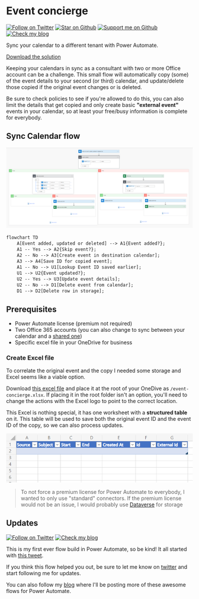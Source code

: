 # Event concierge

[![Follow on Twitter][badge_twitter]][link_twitter]
[![Star on Github][badge_repo_stars]][link_repo]
[![Support me on Github][badge_sponsor]][link_sponsor]
[![Check my blog][badge_blog]][link_blog]

Sync your calendar to a different tenant with Power Automate.

[Download the solution](https://raw.githubusercontent.com/svrooij/event-concierge/main/dist/Syncyourcalendars_1_0_0_1.zip)

Keeping your calendars in sync as a consultant with two or more Office account can be a challenge. This small flow will automatically copy (some) of the event details to your second (or third) calendar, and update/delete those copied if the original event changes or is deleted.

Be sure to check policies to see if you're allowed to do this, you can also limit the details that get copied and only create basic **"external event"** events in your calendar, so at least your free/busy information is complete for everybody.

## Sync Calendar flow

[![complete flow](/docs/images/complete-flow.png)](https://raw.githubusercontent.com/svrooij/event-concierge/main/docs/images/complete-flow.png)

```mermaid
flowchart TD
    A[Event added, updated or deleted] --> A1{Event added?};
    A1 -- Yes --> A2{Skip event?};
    A2 -- No --> A3[Create event in destination calendar];
    A3 --> A4[Save ID for copied event];
    A1 -- No --> U1[Lookup Event ID saved earlier];
    U1 --> U2{Event updated?};
    U2 -- Yes --> U3[Update event details];
    U2 -- No --> D1[Delete event from calendar];
    D1 --> D2[Delete row in storage];
```

## Prerequisites

- Power Automate license (premium not required)
- Two Office 365 accounts (you can also change to sync between your calendar and a [shared one](https://powerusers.microsoft.com/t5/General-Power-Automate/Get-and-create-events-in-a-shared-calendars/td-p/1477629))
- Specific excel file in your OneDrive for business

### Create Excel file

To correlate the original event and the copy I needed some storage and Excel seems like a viable option.

Download [this excel file](https://raw.githubusercontent.com/svrooij/event-concierge/main/event-concierge.xlsx) and place it at the root of your OneDive as `/event-concierge.xlsx`. If placing it in the root folder isn't an option, you'll need to change the actions with the Excel logo to point to the correct location.

This Excel is nothing special, it has one worksheet with a **structured table** on it. This table will be used to save both the original event ID and the event ID of the copy, so we can also process updates.

![excel table](/docs/images/excel-table.png)

> To not force a premium license for Power Automate to everybody, I wanted to only use "standard" connectors. If the premium license would not be an issue, I would probably use [Dataverse](https://learn.microsoft.com/en-us/power-apps/maker/data-platform/data-platform-intro) for storage

## Updates

[![Follow on Twitter][badge_twitter]][link_twitter]
[![Check my blog][badge_blog]][link_blog]

This is my first ever flow build in Power Automate, so be kind! It all started with [this tweet](https://twitter.com/svrooij/status/1577362969767432192?s=20&t=MHhpeQy1hfZVlUd1rNPelQ).

If you think this flow helped you out, be sure to let me know on [twitter](https://twitter.com/svrooij) and start following me for updates.

You can also follow my [blog][link_blog] where I'll be posting more of these awesome flows for Power Automate.

[badge_blog]: https://img.shields.io/badge/blog-svrooij.io-blue?style=for-the-badge
[badge_repo_stars]: https://img.shields.io/github/stars/svrooij/event-concierge?logo=github&style=for-the-badge
[badge_sponsor]: https://img.shields.io/github/sponsors/svrooij?logo=github&style=for-the-badge
[badge_twitter]: https://img.shields.io/twitter/follow/svrooij?logo=twitter&style=for-the-badge

[link_blog]: https://svrooij.io
[link_repo]: https://github.com/svrooij/event-concierge
[link_sponsor]: https://github.com/sponsors/svrooij
[link_twitter]: https://twitter.com/svrooij

